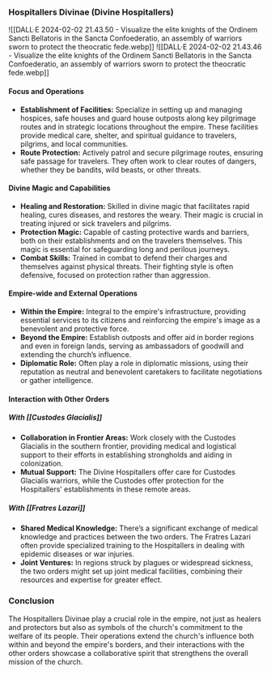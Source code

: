 ### Hospitallers Divinae (Divine Hospitallers)

![[DALL·E 2024-02-02 21.43.50 - Visualize the elite knights of the Ordinem Sancti Bellatoris in the Sancta Confoederatio, an assembly of warriors sworn to protect the theocratic fede.webp]]
![[DALL·E 2024-02-02 21.43.46 - Visualize the elite knights of the Ordinem Sancti Bellatoris in the Sancta Confoederatio, an assembly of warriors sworn to protect the theocratic fede.webp]]


#### Focus and Operations
- **Establishment of Facilities:** Specialize in setting up and managing hospices, safe houses and guard house outposts along key pilgrimage routes and in strategic locations throughout the empire. These facilities provide medical care, shelter, and spiritual guidance to travelers, pilgrims, and local communities.
- **Route Protection:** Actively patrol and secure pilgrimage routes, ensuring safe passage for travelers. They often work to clear routes of dangers, whether they be bandits, wild beasts, or other threats.

#### Divine Magic and Capabilities
- **Healing and Restoration:** Skilled in divine magic that facilitates rapid healing, cures diseases, and restores the weary. Their magic is crucial in treating injured or sick travelers and pilgrims.
- **Protection Magic:** Capable of casting protective wards and barriers, both on their establishments and on the travelers themselves. This magic is essential for safeguarding long and perilous journeys.
- **Combat Skills:** Trained in combat to defend their charges and themselves against physical threats. Their fighting style is often defensive, focused on protection rather than aggression.

#### Empire-wide and External Operations
- **Within the Empire:** Integral to the empire's infrastructure, providing essential services to its citizens and reinforcing the empire's image as a benevolent and protective force.
- **Beyond the Empire:** Establish outposts and offer aid in border regions and even in foreign lands, serving as ambassadors of goodwill and extending the church’s influence.
- **Diplomatic Role:** Often play a role in diplomatic missions, using their reputation as neutral and benevolent caretakers to facilitate negotiations or gather intelligence.

#### Interaction with Other Orders

##### With [[Custodes Glacialis]]
- **Collaboration in Frontier Areas:** Work closely with the Custodes Glacialis in the southern frontier, providing medical and logistical support to their efforts in establishing strongholds and aiding in colonization.
- **Mutual Support:** The Divine Hospitallers offer care for Custodes Glacialis warriors, while the Custodes offer protection for the Hospitallers’ establishments in these remote areas.

##### With [[Fratres Lazari]]
- **Shared Medical Knowledge:** There’s a significant exchange of medical knowledge and practices between the two orders. The Fratres Lazari often provide specialized training to the Hospitallers in dealing with epidemic diseases or war injuries.
- **Joint Ventures:** In regions struck by plagues or widespread sickness, the two orders might set up joint medical facilities, combining their resources and expertise for greater effect.

### Conclusion

The Hospitallers Divinae play a crucial role in the empire, not just as healers and protectors but also as symbols of the church's commitment to the welfare of its people. Their operations extend the church's influence both within and beyond the empire's borders, and their interactions with the other orders showcase a collaborative spirit that strengthens the overall mission of the church. 